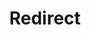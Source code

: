 ﻿---
layout: src/layouts/Redirect.astro
title: Redirect
redirect: https://yamldoc.liuyan.wang/docs/releases/issue-tracking
pubDate:  2023-01-01
navSearch: false
navSitemap: false
navMenu: false
---
